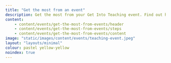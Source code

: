 ```yaml
---
title: "Get the most from an event"
description: Get the most from your Get Into Teaching event. Find out how to prepare, questions to ask, and where to find the experts you want to talk to.
content:
    - content/events/get-the-most-from-events/header
    - content/events/get-the-most-from-events/steps
    - content/events/get-the-most-from-events/content
image: "static/images/content/events/teaching-event.jpeg"
layout: "layouts/minimal"
colour: pastel yellow-yellow
noindex: true
---
```

